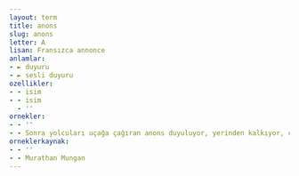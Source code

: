 ```yaml
---
layout: term
title: anons
slug: anons
letter: A
lisan: Fransızca annonce
anlamlar:
- ► duyuru
- ► sesli duyuru
ozellikler:
- - isim
- - isim
  - ''
ornekler:
- - ''
- - Sonra yolcuları uçağa çağıran anons duyuluyor, yerinden kalkıyor, ceketinin cebinden biletini çıkarıp kuyruğa yürüyorsun.
orneklerkaynak:
- - ''
- - Murathan Mungan
---
```

